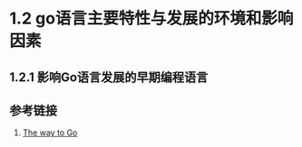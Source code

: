 # 1.2 go语言主要特性与发展的环境和影响因素

## 1.2.1 影响Go语言发展的早期编程语言


## 参考链接
1. [The way to Go](https://github.com/Unknwon/the-way-to-go_ZH_CN/blob/master/eBook/01.2.md)
